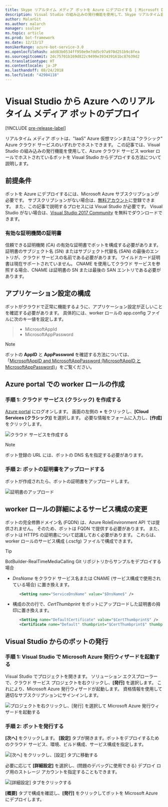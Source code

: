 ```yaml
---
title: Skype リアルタイム メディア ボットを Azure にデプロイする | Microsoft Docs
description: Visual Studio の組み込みの発行機能を使用して、Skype リアルタイム音声/動画ボットを Azure にデプロイする方法について説明します。
author: MalarGit
ms.author: malarch
manager: ssulzer
ms.topic: article
ms.prod: bot-framework
ms.date: 12/13/17
monikerRange: azure-bot-service-3.0
ms.openlocfilehash: add83b0534ff950e9e7dd5c97a970d251b9c8fea
ms.sourcegitcommit: 2dc75701b169d822c9499e393439161bc87639d2
ms.translationtype: HT
ms.contentlocale: ja-JP
ms.lasthandoff: 08/24/2018
ms.locfileid: "42904118"
---
```

# <a name="deploy-a-real-time-media-bot-from-visual-studio-to-azure"></a>Visual Studio から Azure へのリアルタイム メディア ボットのデプロイ

[!INCLUDE [pre-release-label](../includes/pre-release-label-v3.md)]

リアルタイム メディア ボットは、"IaaS" Azure 仮想マシンまたは "クラシック" Azure クラウド サービスのいずれかでホストできます。 この記事では、Visual Studio の組み込みの発行機能を使用して、Azure クラウド サービス worker ロールでホストされているボットを Visual Studio からデプロイする方法について説明します。

## <a name="prerequisites"></a>前提条件

ボットを Azure にデプロイするには、Microsoft Azure サブスクリプションが必要です。 サブスクリプションがない場合は、<a href="https://azure.microsoft.com/en-us/free/" target="_blank">無料アカウント</a>に登録できます。 また、この記事で説明するプロセスには Visual Studio が必要です。 Visual Studio がない場合は、<a href="https://www.visualstudio.com/downloads/" target="_blank">Visual Studio 2017 Community</a> を無料でダウンロードできます。

### <a name="certificate-from-a-valid-certificate-authority"></a>有効な証明機関の証明書
信頼できる証明機関 (CA) の有効な証明書でボットを構成する必要があります。 証明書のサブジェクト名 (SN) またはサブジェクト代替名 (SAN) の最後のエントリが、クラウド サービスの名前である必要があります。 ワイルドカード証明書は現在サポートされていません。 CNAME を使用してクラウド サービスを参照する場合、CNAME は証明書の SN または最後の SAN エントリである必要があります。

## <a name="configure-application-settings"></a>アプリケーション設定の構成
ボットがクラウドで正常に機能するように、アプリケーション設定が正しいことを確認する必要があります。 具体的には、worker ロールの app.config ファイルに次のキー値を設定します。
> <ul><li>MicrosoftAppId</li><li>MicrosoftAppPassword</li></ul>

> [!NOTE]
> ボットの **AppID** と **AppPassword** を確認する方法については、「[MicrosoftAppID and MicrosoftAppPassword (MicrosoftAppID と MicrosoftAppPassword)](~/bot-service-manage-overview.md#microsoftappid-and-microsoftapppassword)」をご覧ください。

## <a name="create-worker-role-in-the-azure-portal"></a>Azure portal での worker ロールの作成
### <a name="step-1-create-cloud-serviceclassic"></a>手順 1: クラウド サービス (クラシック) を作成する
<a href="https://portal.azure.com">Azure portal</a> にログオンします。 画面の左側の **+** をクリックし、**[Cloud Services (クラシック)]** を選択します。 必要な情報をフォームに入力し、**[作成]** をクリックします。

![クラウド サービスを作成する](../media/real-time-media-bot-portal-service-creation.png)

> [!NOTE]
> ボット登録の URL には、ボットの DNS 名を指定する必要があります。

### <a name="step-2-upload-the-certificate-for-the-bot"></a>手順 2: ボットの証明書をアップロードする
ボットが作成されたら、ボットの証明書をアップロードします。

![証明書のアップロード](../media/real-time-media-bot-portal-certificates.png)

## <a name="modify-service-configuration-with-worker-role-details"></a>worker ロールの詳細によるサービス構成の変更
ボットの完全修飾ドメイン名 (FQDN) は、Azure RoleEnvironment API では提供されません。 そのため、ボットは FQDN で提供する必要があります。 また、ボットは HTTPS の証明書について認識しておく必要があります。 これらは、worker ロールのサービス構成 (.cscfg) ファイルで構成できます。

> [!TIP]
> BotBuilder-RealTimeMediaCalling Git リポジトリからサンプルをデプロイする場合
> - $DnsName$ をクラウド サービス名または CNAME (サービス構成で使用されている場合) に置き換えます。
>   ```xml
>      <Setting name="ServiceDnsName" value="$DnsName$" />
>   ```
> 
> - 構成の次の行で、$CertThumbprint$ をボットにアップロードした証明書の拇印に置き換えます。
>   ```xml
>      <Setting name="DefaultCertificate" value="$CertThumbprint$" />
>      <Certificate name="Default" thumbprint="$CertThumbprint$" thumbprintAlgorithm="sha1" />
>   ```

## <a name="publish-the-bot-from-visual-studio"></a>Visual Studio からのボットの発行
### <a name="step-1-launch-the-microsoft-azure-publishing-wizard-in-visual-studio"></a>手順 1: Visual Studio で Microsoft Azure 発行ウィザードを起動する

Visual Studio でプロジェクトを開きます。 ソリューション エクスプローラーで、クラウド サービス プロジェクトを右クリックし、**[発行]** を選択します。 これにより、Microsoft Azure 発行ウィザードが起動します。 資格情報を使用して適切なサブスクリプションにサインインします。

![プロジェクトを右クリックし、[発行] を選択して Microsoft Azure 発行ウィザードを起動する](../media/real-time-media-bot-publish-signin.png)

### <a name="step-2-publish-the-bot"></a>手順 2: ボットを発行する

**[次へ]** をクリックします。 **[設定]** タブが開きます。ボットをデプロイするためのクラウド サービス、環境、ビルド構成、サービス構成を指定します。

![[次へ] をクリックし、[設定] タブに移動する](../media/real-time-media-bot-publish-settings.png)

必要に応じて **[詳細設定]** を選択し、(問題のデバッグに使用できる) デプロイ ログ用のストレージ アカウントを指定することもできます。

![[詳細設定] タブをクリックする](../media/real-time-media-bot-publish-advanced-settings.png)

**[概要]** タブで構成を確認し、**[発行]** をクリックしてボットを Microsoft Azure にデプロイします。
